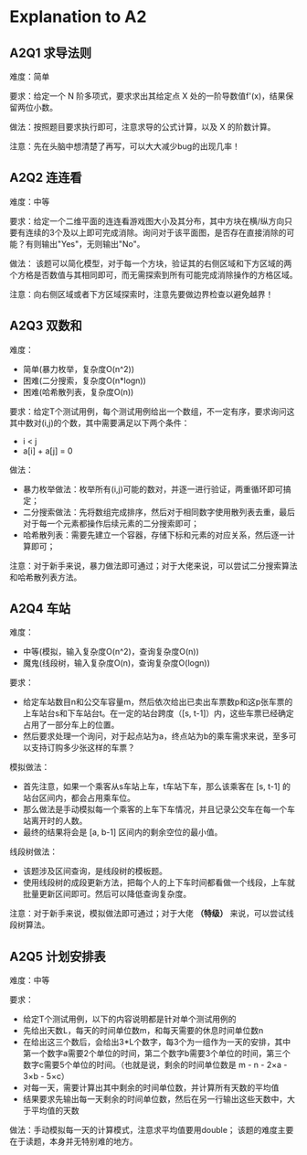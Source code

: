 # Explanation to A2

## A2Q1 求导法则

难度：简单

要求：给定一个 N 阶多项式，要求求出其给定点 X 处的一阶导数值f'(x)，结果保留两位小数。

做法：按照题目要求执行即可，注意求导的公式计算，以及 X 的阶数计算。

注意：先在头脑中想清楚了再写，可以大大减少bug的出现几率！

## A2Q2 连连看

难度：中等

要求：给定一个二维平面的连连看游戏图大小及其分布，其中方块在横/纵方向只要有连续的3个及以上即可完成消除。询问对于该平面图，是否存在直接消除的可能？有则输出"Yes"，无则输出"No"。

做法： 该题可以简化模型，对于每一个方块，验证其的右侧区域和下方区域的两个方格是否数值与其相同即可，而无需探索到所有可能完成消除操作的方格区域。

注意：向右侧区域或者下方区域探索时，注意先要做边界检查以避免越界！

## A2Q3 双数和

难度：
- 简单(暴力枚举，复杂度O(n^2))
- 困难(二分搜索，复杂度O(n*logn))
- 困难(哈希散列表，复杂度O(n))

要求：给定T个测试用例，每个测试用例给出一个数组，不一定有序，要求询问这其中数对(i,j)的个数，其中需要满足以下两个条件：
- i < j
- a[i] + a[j] = 0

做法：

- 暴力枚举做法：枚举所有(i,j)可能的数对，并逐一进行验证，两重循环即可搞定；
- 二分搜索做法：先将数组完成排序，然后对于相同数字使用散列表去重，最后对于每一个元素都操作后续元素的二分搜索即可；
- 哈希散列表：需要先建立一个容器，存储下标和元素的对应关系，然后逐一计算即可；

注意：对于新手来说，暴力做法即可通过；对于大佬来说，可以尝试二分搜索算法和哈希散列表方法。


## A2Q4 车站

难度：
- 中等(模拟，输入复杂度O(n^2)，查询复杂度O(n))
- 魔鬼(线段树，输入复杂度O(n)，查询复杂度O(logn))

要求：

- 给定车站数目n和公交车容量m，然后依次给出已卖出车票数p和这p张车票的上车站台s和下车站台t。在一定的站台跨度（[s, t-1]）内，这些车票已经确定占用了一部分车上的位置。
- 然后要求处理一个询问，对于起点站为a，终点站为b的乘车需求来说，至多可以支持订购多少张这样的车票？

模拟做法：

- 首先注意，如果一个乘客从s车站上车，t车站下车，那么该乘客在 [s, t-1] 的站台区间内，都会占用乘车位。
- 那么做法是手动模拟每一个乘客的上车下车情况，并且记录公交车在每一个车站离开时的人数。
- 最终的结果将会是 [a, b-1] 区间内的剩余空位的最小值。

线段树做法：

- 该题涉及区间查询，是线段树的模板题。
- 使用线段树的成段更新方法，把每个人的上下车时间都看做一个线段，上车就批量更新区间即可。然后可以降低查询复杂度。

注意：对于新手来说，模拟做法即可通过；对于大佬 **（特级）** 来说，可以尝试线段树算法。

## A2Q5 计划安排表

难度：中等

要求：
- 给定T个测试用例，以下的内容说明都是针对单个测试用例的
- 先给出天数L，每天的时间单位数m，和每天需要的休息时间单位数n
- 在给出这三个数后，会给出3*L个数字，每3个为一组作为一天的安排，其中第一个数字a需要2个单位的时间，第二个数字b需要3个单位的时间，第三个数字c需要5个单位的时间。（也就是说，剩余的时间单位数是 m - n - 2×a - 3×b - 5×c）
- 对每一天，需要计算出其中剩余的时间单位数，并计算所有天数的平均值
- 结果要求先输出每一天剩余的时间单位数，然后在另一行输出这些天数中，大于平均值的天数

做法：手动模拟每一天的计算模式，注意求平均值要用double；
该题的难度主要在于读题，本身并无特别难的地方。
